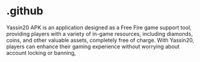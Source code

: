 # .github
Yassin20 APK is an application designed as a Free Fire game support tool, providing players with a variety of in-game resources, including diamonds, coins, and other valuable assets, completely free of charge. With Yassin20, players can enhance their gaming experience without worrying about account locking or banning, 
